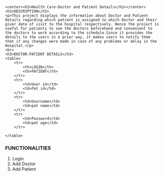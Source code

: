 <!DOCTYPE html>
<html lang="en">
<head>
    <meta charset="UTF-8">
    <meta name="viewport" content="width=device-width, initial-scale=1.0">
    <title>HealthCare</title>
</head>
<body>

    <center><h2>Health Care-Doctor and Patient Details</h2></center>
    <h3>DESCRIPTION</h3>
    <p>This project displays the information about Doctor and Patient Details regarding which patient is assigned to which Doctor and their giver date of visit to the hospital respectively. Hence the project is useful for patients to see the doctors beforehand and convenient to the doctors to work according to the schedule.Since it provides the details to the users in a prior way, it makes users to notify them that if any changes were made in case of any problems or delay in the Hospital.</p>
    <br>
    <h3>DOCTOR-PATIENT DETAILS</h3>
    <table>
        <tr>
            <th>LOGIN</th>
            <th>PATIENT</th>
        </tr>
        <tr>
            <td>User id</td>
            <td>Pat id</td>
        </tr>
        <tr>
            <td>Username</td>
            <td>pat name</td>
        </tr>
        <tr>
            <td>Password</td>
            <td>pat age</td>
        </tr>
        
    </table>

<h3>FUNCTIONALITIES</h3>
<ol>
    <li>Login</li>
    <li>Add Doctor</li>
    <li>Add Patient</li>
</ol>
</body>
</html>

